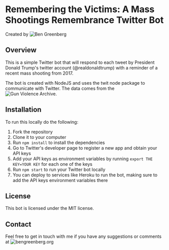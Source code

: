 # Remembering the Victims: A Mass Shootings Remembrance Twitter Bot
Created by ![Ben Greenberg](https://www.bengreenberg.org)

## Overview

This is a simple Twitter bot that will respond to each tweet by President Donald Trump's twitter account (@realdonaldtrump) with a reminder of a recent mass shooting from 2017.

The bot is created with NodeJS and uses the twit node package to communicate with Twitter. The data comes from the ![Gun Violence Archive](http://www.gunviolencearchive.org/).

## Installation

To run this locally do the following:

1. Fork the repository
2. Clone it to your computer
3. Run `npm install` to install the dependencies
3. Go to Twitter's developer page to register a new app and obtain your API keys
4. Add your API keys as environment variables by running `export THE KEY=YOUR KEY` for each one of the keys
5. Run `npm start` to run your Twitter bot locally
6. You can deploy to services like Heroku to run the bot, making sure to add the API keys environment variables there

## License

This bot is licensed under the MIT license.

## Contact

Feel free to get in touch with me if you have any suggestions or comments at ![bengreenberg.org](https://www.bengreenberg.org)
